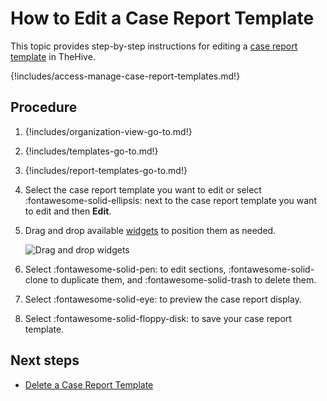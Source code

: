 # How to Edit a Case Report Template

This topic provides step-by-step instructions for editing a [case report template](about-case-report-templates.md) in TheHive.

{!includes/access-manage-case-report-templates.md!}

## Procedure

1. {!includes/organization-view-go-to.md!}

2. {!includes/templates-go-to.md!}

3. {!includes/report-templates-go-to.md!}

4. Select the case report template you want to edit or select :fontawesome-solid-ellipsis: next to the case report template you want to edit and then **Edit**.

5. Drag and drop available [widgets](about-widgets.md) to position them as needed.

    ![Drag and drop widgets](/thehive/images/user-guides/organization/configure-organization/drag-and-drop-widgets.gif)

6. Select :fontawesome-solid-pen: to edit sections, :fontawesome-solid-clone to duplicate them, and :fontawesome-solid-trash to delete them.

7. Select :fontawesome-solid-eye: to preview the case report display.

8. Select :fontawesome-solid-floppy-disk: to save your case report template.

## Next steps

* [Delete a Case Report Template](delete-a-case-report-template.md)